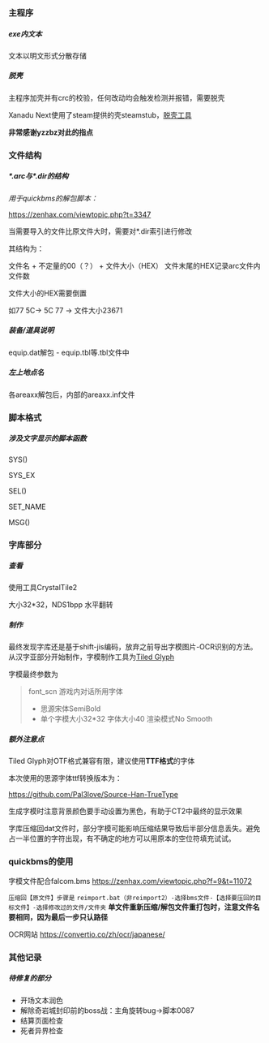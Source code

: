 ### 主程序

##### exe内文本

文本以明文形式分散存储

##### 脱壳

主程序加壳并有crc的校验，任何改动均会触发检测并报错，需要脱壳

Xanadu Next使用了steam提供的壳steamstub，[脱壳工具](https://github.com/atom0s/Steamless/)

**非常感谢yzzbz对此的指点**



### 文件结构

##### \*.arc与\*.dir的结构

*用于quickbms的解包脚本：*

<https://zenhax.com/viewtopic.php?t=3347>

当需要导入的文件比原文件大时，需要对\*.dir索引进行修改

其结构为：

文件名 + 不定量的00（？） + 文件大小（HEX） 文件末尾的HEX记录arc文件内文件数

文件大小的HEX需要倒置

如77 5C→ 5C 77 → 文件大小23671

##### 装备/道具说明

equip.dat解包 - equip.tbl等.tbl文件中

##### 左上地点名

各areaxx解包后，内部的areaxx.inf文件

### 脚本格式

##### 涉及文字显示的脚本函数

SYS()

SYS_EX

SEL()

SET_NAME

MSG()





### 字库部分

##### 查看

使用工具CrystalTile2

大小32*32，NDS1bpp 水平翻转

##### 制作

最终发现字库还是基于shift-jis编码，放弃之前导出字模图片-OCR识别的方法。从汉字亚部分开始制作，字模制作工具为[Tiled Glyph](http://t.cn/EiZkHhV)

字模最终参数为

> font_scn 游戏内对话所用字体
>
> - 思源宋体SemiBold
> - 单个字模大小32*32 字体大小40 渲染模式No Smooth



##### 额外注意点

Tiled Glyph对OTF格式兼容有限，建议使用**TTF格式**的字体

本次使用的思源字体ttf转换版本为：

https://github.com/Pal3love/Source-Han-TrueType



生成字模时注意背景颜色要手动设置为黑色，有助于CT2中最终的显示效果



字库压缩回dat文件时，部分字模可能影响压缩结果导致后半部分信息丢失。避免占一半位置的字符出现，有不确定的地方可以用原本的空位符填充试试。





### quickbms的使用



字模文件配合falcom.bms
https://zenhax.com/viewtopic.php?f=9&t=11072



`压缩回【原文件】步骤是`
`reimport.bat（非reimport2）-选择bms文件-【选择要压回的目标文件】-选择修改过的文件/文件夹`
**单文件重新压缩/解包文件重打包时，注意文件名要相同，因为最后一步只认路径**



OCR网站
https://convertio.co/zh/ocr/japanese/





### 其他记录

##### 待修复的部分

- 开场文本润色
- 解除奇岩城封印前的boss战：主角旋转bug→脚本0087
- 结算页面检查
- 死者异界检查